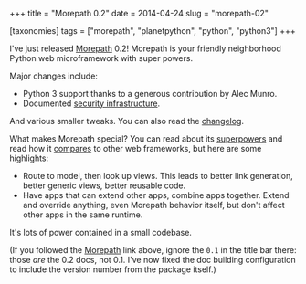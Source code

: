 +++
title = "Morepath 0.2"
date = 2014-04-24
slug = "morepath-02"

[taxonomies]
tags = ["morepath", "planetpython", "python", "python3"]
+++

I've just released [Morepath](http://morepath.readthedocs.org/en/0.2/)
0.2! Morepath is your friendly neighborhood Python web microframework
with super powers.

Major changes include:

- Python 3 support thanks to a generous contribution by Alec Munro.
- Documented [security
  infrastructure](http://morepath.readthedocs.org/en/0.2/security.html).

And various smaller tweaks. You can also read the
[changelog](http://morepath.readthedocs.org/en/0.2/changes.html).

What makes Morepath special? You can read about its
[superpowers](http://morepath.readthedocs.org/en/0.2/superpowers.html)
and read how it
[compares](http://morepath.readthedocs.org/en/0.2/compared.html) to
other web frameworks, but here are some highlights:

- Route to model, then look up views. This leads to better link
  generation, better generic views, better reusable code.
- Have apps that can extend other apps, combine apps together. Extend
  and override anything, even Morepath behavior itself, but don't affect
  other apps in the same runtime.

It's lots of power contained in a small codebase.

(If you followed the [Morepath](http://morepath.readthedocs.org/en/0.2/)
link above, ignore the `0.1` in the title bar there: those *are* the 0.2
docs, not 0.1. I've now fixed the doc building configuration to include
the version number from the package itself.)

